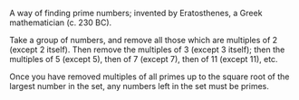 A way of finding prime numbers; invented by Eratosthenes, a Greek
mathematician (c. 230 BC).

Take a group of numbers, and remove all those which are multiples of 2
(except 2 itself). Then remove the multiples of 3 (except 3 itself);
then the multiples of 5 (except 5), then of 7 (except 7), then of 11
(except 11), etc.

Once you have removed multiples of all primes up to the square root of
the largest number in the set, any numbers left in the set must be
primes.

